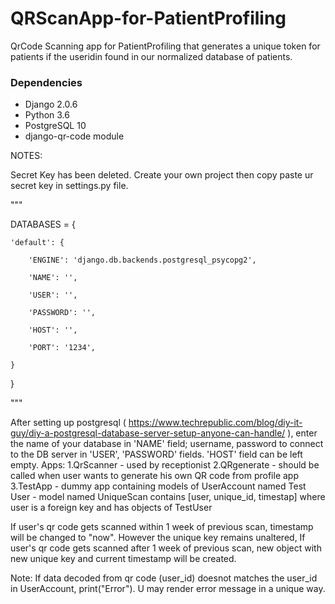 # QRScanApp-for-PatientProfiling
QrCode Scanning app for PatientProfiling that generates a unique token for patients if the useridin found in our normalized database of patients.


<h3>Dependencies</h3>

<ul>
  <li>Django 2.0.6</li>
  <li>Python 3.6</li>
  <li>PostgreSQL 10</li>
  <li>django-qr-code module</li>
</ul>

NOTES:

Secret Key has been deleted. Create your own project then copy paste ur secret key in settings.py file.

"""

DATABASES = {

    'default': {
    
        'ENGINE': 'django.db.backends.postgresql_psycopg2',
        
        'NAME': '',
        
        'USER': '',
        
        'PASSWORD': '',
        
        'HOST': '',
        
        'PORT': '1234',
        
    }
    
}

"""

After setting up postgresql ( https://www.techrepublic.com/blog/diy-it-guy/diy-a-postgresql-database-server-setup-anyone-can-handle/ ),
enter the name of your database in 'NAME' field; username, password to connect to the DB server in 'USER', 'PASSWORD' fields. 'HOST' field can be
left empty.
Apps:
1.QrScanner - used by receptionist
2.QRgenerate - should be called when user wants to generate his own QR code from profile app
3.TestApp - dummy app containing models of UserAccount named Test User 
          - model named UniqueScan  contains [user, unique_id, timestap] where user is a foreign key and has objects of TestUser
          

If user's qr code gets scanned within 1 week of previous scan, timestamp will be changed to "now". However the unique key remains unaltered,
If user's qr code gets scanned after 1 week of previous scan, new object with new unique key and current timestamp will be created.

Note:
If data decoded from qr code (user_id) doesnot matches the user_id in UserAccount, print("Error"). U may render error message in a unique way.
